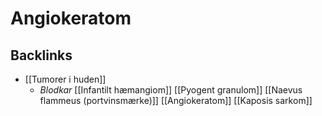 # Angiokeratom
## Backlinks
* [[Tumorer i huden]]
	* *Blodkar*
	[[Infantilt hæmangiom]]
	[[Pyogent granulom]]
	[[Naevus flammeus (portvinsmærke)]]
	[[Angiokeratom]]
	[[Kaposis sarkom]]

<!-- #anki/tag/med/Derma #anki/deck/Medicine #anki/tag/med/GP -->

<!-- {BearID:78458522-C545-46D0-AA6F-FC83B6E17BAC-62499-00007DCA94D9E0DA} -->
